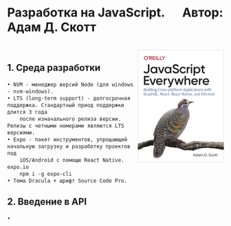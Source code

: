 # Разработка на JavaScript. &emsp; Автор: Адам Д. Скотт
<br>
<img src="./api/cover.png" width="200" align="right" />

## 1. Среда разработки
	• NVM - менеджер версий Node (для windows - nvm-windows).
	• LTS (long-term support) - долгосрочная поддержка. Стандартный приод поддержки длится 3 года
		после изначального релиза версии. Релизы с четными номерами являются LTS версиями.
	• Expo - пакет инструментов, упрощающий начальную загрузку и разработку проектов под 
		iOS/Android с помощю React Native. expo.io
		npm i -g expo-cli
	• Тема Dracula + шрифт Source Code Pro.

## 2. Введение в API
	• 
